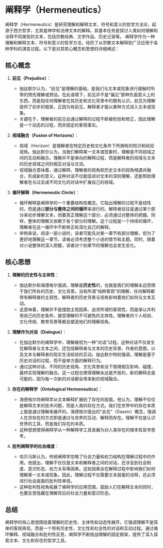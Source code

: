 # 阐释学（Hermeneutics） 
阐释学（Hermeneutics）是研究理解和解释文本、符号和意义的哲学方法论，起源于西方哲学，尤其是神学和法律文本的解释。其基本任务是探讨人类如何理解和诠释不同类型的文本，包括宗教经典、文学作品、历史记录等。
阐释学作为一种理解和解释文本、符号和意义的哲学方法，经历了从宗教文本解释到广泛应用于各种学科的演变过程。以下是对其核心概念和思想的详细阐述：

## 核心概念

1. **前见（Prejudice）**：
   - 伽达默尔认为，“前见”是理解的基础，是我们与文本或现象进行接触时所带的预先理解或预设。在此语境下，前见并不是“偏见”那种负面意义上的东西，而是指任何理解者在其历史和文化背景中的既有认识。前见为理解提供了初步的框架，正因为有前见，解释者才能以某种方式进入文本或现象。
   - 关键在于，理解者的前见会通过解释的过程不断被检验和修正，因此理解是一个动态的过程，而非固定的客观事实。

2. **视域融合（Fusion of Horizons）**：
   - 视域（Horizon）是理解者在特定历史和文化条件下所拥有的知识和经验视角。伽达默尔认为，当我们解释某一文本或现象时，理解是不同视域之间的互动和融合。理解并不是单向的解释过程，而是解释者的视域与文本的历史视域之间的相互对话与交流。
   - 视域融合意味着，通过解释，理解者的视角和历史文本的视角相遇并融合，形成新的意义。这种对话不仅能促进对文本的深刻理解，还能帮助理解者在与过去或不同文化的对话中扩展自己的视域。

3. **循环解释（Hermeneutic Circle）**：
   - 循环解释是阐释学的一个重要结构性概念。它指出理解的过程不是线性的，而是通过**部分与整体之间的循环**来进行的。解释者往往是通过某个部分来初步理解文本，但要真正理解这个部分，必须通过对整体的把握。同样，整体的理解又依赖于各个部分的理解。这个过程是一个持续的循环，理解者在这一循环中不断修正和深化自己的解释。
   - 举例来说，阅读一部小说时，读者可能先对某一章节有部分理解，但为了更好地理解这一章节，读者必须考虑整个小说的情节和主题。同时，随着对小说整体的深入把握，读者对个别章节的理解也会发生变化。

## 核心思想

1. **理解的历史性与主体性**：
   - 伽达默尔和海德格尔强调，理解是**历史性**的，也就是我们的理解永远受限于我们所处的历史、文化背景。没有所谓“纯粹客观”的理解，任何解释都带有解释者的主观性，解释者的历史背景与视角影响着他们如何与文本互动。
   - 这意味着，理解并不是摆脱主观因素、追求所谓的客观性，而是承认并利用自己的历史条件，接受理解的不可避免的主体性。理解者的个人经验、文化传统、教育背景等都会塑造他们的理解视角。

2. **理解作为对话（Dialogue）**：
   - 在伽达默尔的阐释学中，理解被视为一种“对话”过程。这种对话不仅发生在解释者与文本之间，还包括解释者与文本的历史背景、作者的意图，以及文本与解释者的现实生活经验的互动。伽达默尔特别强调，理解是基于历史对话的过程，而不是单方面的解释行为。
   - 通过这种对话，不同的历史视角、文化背景和当下情境相互影响、碰撞，最终实现理解的融合。这一过程也使得理解永远是开放的，新的解释总是可能的，因为每一次新的对话都会带来新的视域融合。

3. **存在的解释学（Ontological Hermeneutics）**：
   - 海德格尔将阐释学从文本解释扩展到了存在的层面。他认为，理解不仅仅是解释文本的技术问题，而是人类的存在方式。我们在世界中的存在本质上就是通过理解来展开的。海德格尔提出的“此在”（Dasein）概念，强调人在世存在的方式即是通过与世界的互动、解释而存在。理解不仅是认识世界的工具，而是我们存在的本质。
   - 这种思想使得阐释学从一种解释学工具发展为对人类存在的根本性哲学思考。

4. **批判阐释学的社会维度**：
   - 哈贝马斯认为，传统阐释学忽略了社会力量和权力结构在理解过程中的作用。他提出，理解不仅仅是文本和解释者之间的对话，还涉及到社会制度、意识形态、权力关系等因素。这些因素会在解释过程中影响我们如何理解某一文本或现象。因此，理解过程不仅需要文本层面的诠释，还必须进行社会层面的批判性审视。
   - 这种批判性视角拓展了阐释学的应用范围，鼓励人们在解释文本的同时，也要反思隐藏在理解背后的社会力量和意识形态。

## 总结

阐释学的核心思想围绕着理解的历史性、主体性和动态性展开。它强调理解不是简单的客观再现，而是一个带有历史性、文化性和社会性的对话和互动过程。通过循环解释、视域融合和批判性反思，阐释学不断挑战理解的固定框架，提供了深入探索文本、文化和存在的哲学工具。